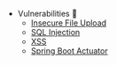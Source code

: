 - Vulnerabilities 🐞
  - [Insecure File Upload](/vulns/insecure-file-upload.md)
  - [SQL Injection](/Vulnerabilities/SQL_INJECTION.md)
  - [XSS](/vulns/xss.md)
  - [Spring Boot Actuator](/vulns/spring-boot-actuator.md)

